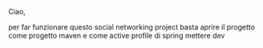 Ciao,

per far funzionare questo social networking project basta aprire il progetto come progetto maven 
e come active profile di spring mettere dev

